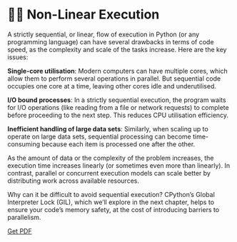 # 😵‍💫 Non-Linear Execution

A strictly sequential, or linear, flow of execution in Python (or any programming language) can have several drawbacks in terms of code speed, as the complexity and scale of the tasks increase. Here are the key issues:

**Single-core utilisation**: Modern computers can have multiple cores, which allow them to perform several operations in parallel. But sequential code occupies one core at a time, leaving other cores idle and underutilised. 

**I/O bound processes**: In a strictly sequential execution, the program waits for I/O operations (like reading from a file or network requests) to complete before proceeding to the next step. This reduces CPU utilisation efficiency. 

**Inefficient handling of large data sets**: Similarly, when scaling up to operate on large data sets, sequential processing can become time-consuming because each item is processed one after the other.

As the amount of data or the complexity of the problem increases, the execution time increases linearly (or sometimes even more than linearly). In contrast, parallel or concurrent execution models can scale better by distributing work across available resources.

Why can it be difficult to avoid sequential execution? CPython’s Global Interpreter Lock (GIL), which we’ll explore in the next chapter, helps to ensure your code’s memory safety, at the cost of introducing barriers to parallelism. 



[Get PDF](https://makepythonfaster.gumroad.com/l/get)
